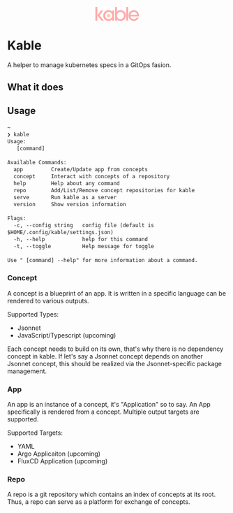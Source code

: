 <p align="center">
	<img src="./assets/kable.png" width="20%" align="center" alt="kable-logo">
</p>

# Kable

A helper to manage kubernetes specs in a GitOps fasion. 

## What it does


## Usage

```
~ 
❯ kable        
Usage:
   [command]

Available Commands:
  app         Create/Update app from concepts
  concept     Interact with concepts of a repository
  help        Help about any command
  repo        Add/List/Remove concept repositories for kable
  serve       Run kable as a server
  version     Show version information

Flags:
  -c, --config string   config file (default is $HOME/.config/kable/settings.json)
  -h, --help            help for this command
  -t, --toggle          Help message for toggle

Use " [command] --help" for more information about a command.
```

### Concept

A concept is a blueprint of an app. It is written in a specific language can be rendered to various outputs.

Supported Types:
* Jsonnet
* JavaScript/Typescript (upcoming)

Each concept needs to build on its own, that's why there is no dependency concept in kable. If let's say a Jsonnet concept depends on another Jsonnet concept, this should be realized via the Jsonnet-specific package management.

### App

An app is an instance of a concept, it's "Application" so to say. An App specifically is rendered from a concept. Multiple output targets are supported.

Supported Targets:
* YAML
* Argo Applicaiton (upcoming)
* FluxCD Application (upcoming)

### Repo 

A repo is a git repository which contains an index of concepts at its root. Thus, a repo can serve as a platform for exchange of concepts.